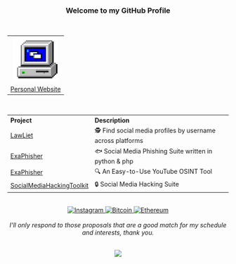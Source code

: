 <div align="center">

<h3>Welcome to my GitHub Profile</h3>

<br>

<table align="personal website">
<tr>
<th><img src="images/website.gif" alt="Animated GIF" width="100" height="100" /></th>  </tr>
<tr>
<td><a href="URL_del_tuo_sito_web">Personal Website</a></td>

</table>

<br>

<table>
  <tr>
    <th style="text-align: left;">Project</th>
    <th style="text-align: left;">Description</th>
  </tr>
  <tr>
    <td><a href="https://github.com/rdWei/Lawliet">LawLiet</a></td>
    <td>🕵️ Find social media profiles by username across platforms</td>
  </tr>
  <tr>
    <td><a href="https://github.com/rdWei/exaPhisher">ExaPhisher</a></td>
    <td>🐟 Social Media Phishing Suite written in python & php </td>
  </tr>
  <tr>
    <td><a href="https://github.com/rdWei/OsintTube">ExaPhisher</a></td>
    <td>🔍 An Easy-to-Use YouTube OSINT Tool</td>
  </tr>
  <tr>
    <td><a href="https://github.com/rdWei/SocialMediaHackingToolkit">SocialMediaHackingToolkit</a></td>
    <td>🔒 Social Media Hacking Suite </td>
  </tr>
</table>

<br>

</div>

<div align="center">
  <a href="https://www.instagram.com/rdWe_i/">
  <img src="https://img.shields.io/badge/Instagram-%23E4405F.svg?style=for-the-badge&logo=Instagram&logoColor=white" alt="Instagram">
  </a>
  <a href="https://github.com/rdWei/rdWei/blob/main/donate.MD">
  <img src="https://img.shields.io/badge/Bitcoin-e58900?style=for-the-badge&logo=bitcoin&logoColor=white" alt="Bitcoin">
  <img src="https://img.shields.io/badge/Ethereum-3C3C3D?style=for-the-badge&logo=Ethereum&logoColor=white" alt="Ethereum">
  </a>
</div>


<br>

<div align="center">
  <i>I'll only respond to those proposals that are a good match for my schedule and interests, thank you.</i>
</div>

<br>

<p align="center"><a href="https://github.com/rdWei">
<img src="https://komarev.com/ghpvc/?username=NullPulse&style=flat&color=313131&label=views">
</a></p>
